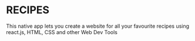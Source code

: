 # RECIPES
This native app lets you create a website for all your favourite recipes using react.js, HTML, CSS and other Web Dev Tools
